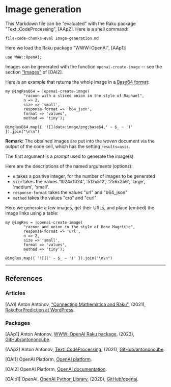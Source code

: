 # Image generation

This Markdown file can be "evaluated" with the Raku package "Text::CodeProcessing", [AAp2]. 
Here is a shell command:

```
file-code-chunks-eval Image-generation.md 
```

Here we load the Raku package "WWW::OpenAI", [AAp1]:

```perl6
use WWW::OpenAI;
```

Images can be generated with the function `openai-create-image` -- see the section
["Images"](https://platform.openai.com/docs/api-reference/images) of [OAI2].

Here is an example that returns the whole image in a [Base64 format](https://en.wikipedia.org/wiki/Base64):

```perl6, results=asis
my @imgResB64 = |openai-create-image(
        "racoon with a sliced onion in the style of Raphael",
        n => 2,
        size => 'small',
        response-format => 'b64_json',
        format => 'values',
        method => 'tiny');

@imgResB64.map({ '![](data:image/png;base64,' ~ $_ ~ ')' }).join("\n\n")        
```

**Remark:** The obtained images are put into the *woven* document via the output of the code cell, 
which has the setting `results=asis`.

The first argument is a *prompt* used to generate the image(s).

Here are the descriptions of the named arguments (options):

- `n` takes a positive integer, for the number of images to be generated
- `size` takes the values '1024x1024', '512x512', '256x256', 'large', 'medium', 'small'.
- `response-format` takes the values "url" and "b64_json"
- `method` takes the values "cro" and "curl"


Here we generate a few images, get their URLs, and place (embed) the image links using a table:

```perl6, results=asis
my @imgRes = |openai-create-image(
        "racoon and onion in the style of Rene Magritte",
        response-format => 'url',
        n => 2,
        size => 'small',
        format => 'values',
        method => 'tiny');

@imgRes.map({ '![](' ~ $_ ~ ')' }).join("\n\n")       
```

--------

## References

### Articles

[AA1] Anton Antonov,
["Connecting Mathematica and Raku"](https://rakuforprediction.wordpress.com/2021/12/30/connecting-mathematica-and-raku/),
(2021),
[RakuForPrediction at WordPress](https://rakuforprediction.wordpress.com).

### Packages

[AAp1] Anton Antonov,
[WWW::OpenAI Raku package](https://github.com/antononcube/Raku-WWW-OpenAI),
(2023),
[GitHub/antononcube](https://github.com/antononcube).

[AAp2] Anton Antonov,
[Text::CodeProcessing](https://github.com/antononcube/Raku-Text-CodeProcessing),
(2021),
[GitHub/antononcube](https://github.com/antononcube).

[OAI1] OpenAI Platform, [OpenAI platform](https://platform.openai.com/).

[OAI2] OpenAI Platform, [OpenAI documentation](https://platform.openai.com/docs).

[OAIp1] OpenAI,
[OpenAI Python Library](https://github.com/openai/openai-python),
(2020),
[GitHub/openai](https://github.com/openai/).